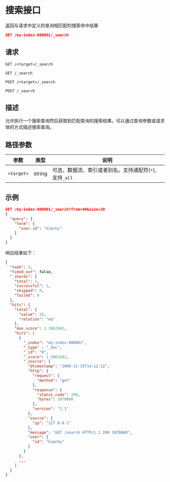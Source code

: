 # 搜索接口
返回与请求中定义的查询相匹配的搜索命中结果

```json
GET /my-index-000001/_search
```

## 请求
`GET /<target>/_search`

`GET /_search`

`POST /<target>/_search`

`POST /_search`

## 描述
允许执行一个搜索查询然后获取到匹配查询的搜索结果。可以通过查询参数或请求体的方式描述搜索查询。

## 路径参数

| 参数 | 类型 | 说明 |
| --- | --- | --- |
| `<target>` | string | 可选，数据流、索引或者别名。支持通配符(`*`), 支持`_all` |

## 示例

```json
GET /my-index-000001/_search?from=40&size=20
{
  "query": {
    "term": {
      "user.id": "kimchy"
    }
  }
}
```

响应结果如下：

```json
{
  "took": 5,
  "timed_out": false,
  "_shards": {
    "total": 1,
    "successful": 1,
    "skipped": 0,
    "failed": 0
  },
  "hits": {
    "total": {
      "value": 20,
      "relation": "eq"
    },
    "max_score": 1.3862942,
    "hits": [
      {
        "_index": "my-index-000001",
        "_type" : "_doc",
        "_id": "0",
        "_score": 1.3862942,
        "_source": {
          "@timestamp": "2099-11-15T14:12:12",
          "http": {
            "request": {
              "method": "get"
            },
            "response": {
              "status_code": 200,
              "bytes": 1070000
            },
            "version": "1.1"
          },
          "source": {
            "ip": "127.0.0.1"
          },
          "message": "GET /search HTTP/1.1 200 1070000",
          "user": {
            "id": "kimchy"
          }
        }
      },
      ...
    ]
  }
}
```
